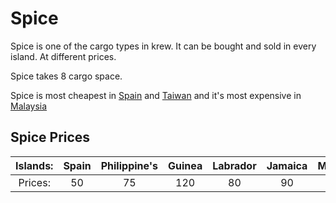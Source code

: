 
# Spice

Spice is one of the cargo types in krew. It can be bought and sold in every island. At different prices.

Spice takes 8 cargo space.

Spice is most cheapest in [Spain](/islands/spain.md) and [Taiwan](/islands/taiwan.md) and it's most expensive in [Malaysia](/islands/malaysia.md)

## Spice Prices
|Islands:|Spain|Philippine's|Guinea|Labrador|Jamaica|Malaysia|Cuba|Barbados|Brazil|Taiwan| 
|:-:|:-:|:-:|:-:|:-:|:-:|:-:|:-:|:-:|:-:|:-:|
|Prices:|50|75|120|80|90|150|75|100|120|50|